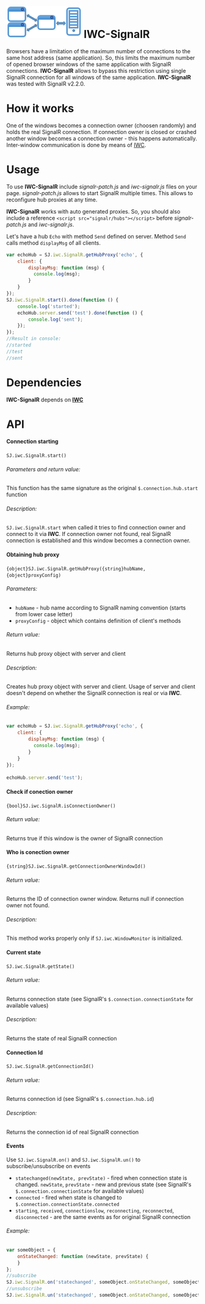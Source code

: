 ![](/icon.png) IWC-SignalR
===

Browsers have a limitation of the maximum number of connections to the same host address (same application).
So, this limits the maximum number of opened browser windows of the same application with SignalR connections.
**IWC-SignalR** allows to bypass this restriction using single SignalR connection for all windows of the same application.
**IWC-SignalR** was tested with SignalR v2.2.0.

# How it works
One of the windows becomes a connection owner (choosen randomly) and holds the real SignalR connection.
If connection owner is closed or crashed another window becomes a connection owner - this happens automatically.
Inter-window communication is done by means of [IWC](https://github.com/slimjack/IWC).

# Usage
To use **IWC-SignalR** include *signalr-patch.js* and *iwc-signalr.js* files on your page. *signalr-patch.js* allows to start SignalR multiple times. This allows to reconfigure hub proxies at any time.

**IWC-SignalR** works with auto generated proxies. So, you should also include a reference `<script src="signalr/hubs"></script>` before *signalr-patch.js* and *iwc-signalr.js*.

Let's have a hub `Echo` with method `Send` defined on server. Method `Send` calls method `displayMsg` of all clients.

```js
var echoHub = SJ.iwc.SignalR.getHubProxy('echo', {
    client: {
        displayMsg: function (msg) {
          console.log(msg);
        }
    }
});
SJ.iwc.SignalR.start().done(function () {
    console.log('started');
    echoHub.server.send('test').done(function () {
        console.log('sent');
    });
});
//Result in console:
//started
//test
//sent
```

# Dependencies
**IWC-SignalR** depends on [**IWC**](https://github.com/slimjack/IWC)


# API

#### Connection starting
`SJ.iwc.SignalR.start()`

###### Parameters and return value:
This function has the same signature as the original `$.connection.hub.start` function

###### Description:
`SJ.iwc.SignalR.start` when called it tries to find connection owner and connect to it via **IWC**.
If connection owner not found, real SignalR connection is established and this window becomes a connection owner.

#### Obtaining hub proxy
`{object}SJ.iwc.SignalR.getHubProxy({string}hubName, {object}proxyConfig)`

###### Parameters:
- `hubName` - hub name according to SignalR naming convention (starts from lower case letter)
- `proxyConfig` - object which contains definition of client's methods

###### Return value:
Returns hub proxy object with server and client

###### Description:
Creates hub proxy object with server and client. Usage of server and client doesn't depend on whether the SignalR connection is real or via **IWC**.

###### Example:
```js
var echoHub = SJ.iwc.SignalR.getHubProxy('echo', {
    client: {
        displayMsg: function (msg) {
          console.log(msg);
        }
    }
});

echoHub.server.send('test');
```

#### Check if conection owner
`{bool}SJ.iwc.SignalR.isConnectionOwner()`

###### Return value:
Returns true if this window is the owner of SignalR connection


#### Who is conection owner
`{string}SJ.iwc.SignalR.getConnectionOwnerWindowId()`

###### Return value:
Returns the ID of connection owner window. Returns null if connection owner not found.

###### Description:
This method works properly only if ``SJ.iwc.WindowMonitor`` is initialized.


#### Current state
`SJ.iwc.SignalR.getState()`

###### Return value:
Returns connection state (see SignalR's `$.connection.connectionState` for available values)

###### Description:
Returns the state of real SignalR connection


#### Connection Id
`SJ.iwc.SignalR.getConnectionId()`

###### Return value:
Returns connection id (see SignalR's `$.connection.hub.id`)

###### Description:
Returns the connection id of real SignalR connection

#### Events
Use `SJ.iwc.SignalR.on()` and `SJ.iwc.SignalR.un()` to subscribe/unsubscribe on events

- `statechanged(newState, prevState)` - fired when connection state is changed. `newState`, `prevState` - new and previous state (see SignalR's `$.connection.connectionState` for available values)
- `connected` - fired when state is changed to `$.connection.connectionState.connected`
- `starting`, `received`, `connectionslow`, `reconnecting`, `reconnected`, `disconnected` - are the same events as for original SignalR connection

###### Example:
```js
var someObject = {
    onStateChanged: function (newState, prevState) {
    }
};
//subscribe
SJ.iwc.SignalR.on('statechanged', someObject.onStateChanged, someObject);
//unsubscribe
SJ.iwc.SignalR.un('statechanged', someObject.onStateChanged, someObject);
```
